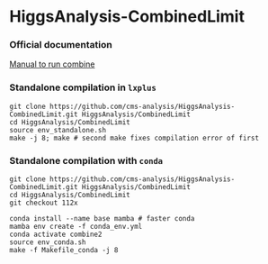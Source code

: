 HiggsAnalysis-CombinedLimit
===========================

### Official documentation

[Manual to run combine](http://cms-analysis.github.io/HiggsAnalysis-CombinedLimit/)

### Standalone compilation in `lxplus`
```
git clone https://github.com/cms-analysis/HiggsAnalysis-CombinedLimit.git HiggsAnalysis/CombinedLimit
cd HiggsAnalysis/CombinedLimit
source env_standalone.sh 
make -j 8; make # second make fixes compilation error of first
```

### Standalone compilation with `conda`
```
git clone https://github.com/cms-analysis/HiggsAnalysis-CombinedLimit.git HiggsAnalysis/CombinedLimit
cd HiggsAnalysis/CombinedLimit
git checkout 112x

conda install --name base mamba # faster conda
mamba env create -f conda_env.yml 
conda activate combine2
source env_conda.sh 
make -f Makefile_conda -j 8
```

